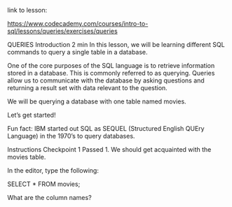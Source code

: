 link to lesson:

https://www.codecademy.com/courses/intro-to-sql/lessons/queries/exercises/queries

QUERIES
Introduction
2 min
In this lesson, we will be learning different SQL commands to query a single table in a database.

One of the core purposes of the SQL language is to retrieve information stored in a database. This is commonly referred to as querying. Queries allow us to communicate with the database by asking questions and returning a result set with data relevant to the question.

We will be querying a database with one table named movies.

Let’s get started!

Fun fact: IBM started out SQL as SEQUEL (Structured English QUEry Language) in the 1970’s to query databases.

Instructions
Checkpoint 1 Passed
1.
We should get acquainted with the movies table.

In the editor, type the following:

SELECT * FROM movies;

What are the column names?


